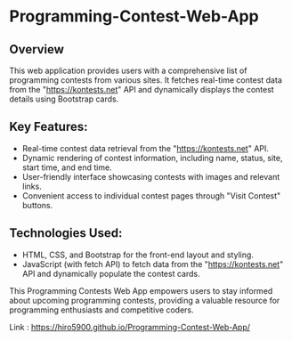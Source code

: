 # Programming-Contest-Web-App
## Overview 
This web application provides users with a comprehensive list of programming contests from various sites. It fetches real-time contest data from the "https://kontests.net" API and dynamically displays the contest details using Bootstrap cards.
## Key Features:
- Real-time contest data retrieval from the "https://kontests.net" API.
- Dynamic rendering of contest information, including name, status, site, start time, and end time.
- User-friendly interface showcasing contests with images and relevant links.
- Convenient access to individual contest pages through "Visit Contest" buttons.

## Technologies Used:
- HTML, CSS, and Bootstrap for the front-end layout and styling.
- JavaScript (with fetch API) to fetch data from the "https://kontests.net" API and dynamically populate the contest cards.

This Programming Contests Web App empowers users to stay informed about upcoming programming contests, providing a valuable resource for programming enthusiasts and competitive coders.

Link : https://hiro5900.github.io/Programming-Contest-Web-App/
